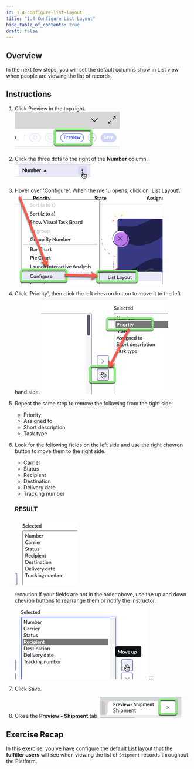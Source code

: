 ```yaml
---
id: 1.4-configure-list-layout
title: "1.4 Configure List Layout"
hide_table_of_contents: true
draft: false
---
```


## Overview 

In the next few steps, you will set the default columns show in List view when people are viewing the list of records. 

## Instructions

1. Click <span className="button-preview-mini">Preview</span> in the top right.
![](../images/2023-12-07-23-27-20.png)


2. Click the three dots to the right of the **Number** column.
![](../images/2023-12-07-23-31-58.png)


3. Hover over 'Configure'. When the menu opens,  click on 'List Layout'.
![](../images/2023-12-07-23-32-59.png)


4. Click 'Priority', then click the left chevron button to move it to the left hand side. 
![](../images/2023-12-07-23-34-17.png)


5. Repeat the same step to remove the following from the right side: 
   * Priority
   * Assigned to
   * Short description
   * Task type


6. Look for the following fields on the left side and use the right chevron button to move them to the right side. 
    * Carrier
    * Status
    * Recipient
    * Destination
    * Delivery date
    * Tracking number

    ### RESULT
    ![](../images/2023-12-07-23-37-44.png)

    :::caution
    If your fields are not in the order above, use the up and down chevron buttons to rearrange them or notify the instructor.
    ![](../images/2023-12-07-23-38-34.png)
    :::


7. Click <span className="button-purple-square">Save</span>.


8. Close the **Preview - Shipment** tab.
![](../images/2023-12-07-23-40-15.png)


## Exercise Recap

In this exercise, you've have configure the default List layout that the **fulfiller users** will see when viewing the list of `Shipment` records throughout the Platform. 

